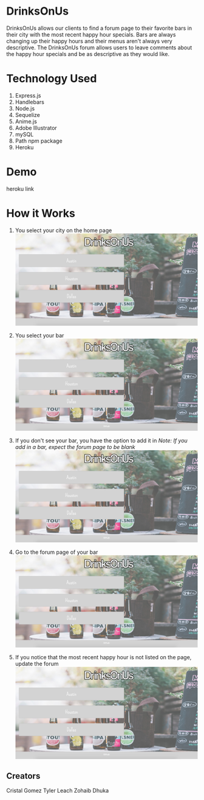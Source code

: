 # DrinksOnUs
DrinksOnUs allows our clients to find a forum page to their favorite bars in their city with the most recent happy hour specials. Bars are always changing up their happy hours and their menus aren't always very descriptive. The DrinksOnUs forum allows users to leave comments about the happy hour specials and be as descriptive as they would like.

# Technology Used
1. Express.js
1. Handlebars
1. Node.js
1. Sequelize
1. Anime.js
1. Adobe Illustrator
1. mySQL
1. Path npm package
1. Heroku

# Demo
heroku link

# How it Works

1. You select your city on the home page
![Homepage](https://github.com/CristalGomez/Project2/blob/cristal/public/assets/readmeImgs/home.png)

1. You select your bar
![BarPage](https://github.com/CristalGomez/Project2/blob/cristal/public/assets/readmeImgs/home.png)

1. If you don't see your bar, you have the option to add it in
*Note: If you add in a bar, expect the forum page to be blank*
![AddBar](https://github.com/CristalGomez/Project2/blob/cristal/public/assets/readmeImgs/home.png)

1. Go to the forum page of your bar
![Forum](https://github.com/CristalGomez/Project2/blob/cristal/public/assets/readmeImgs/home.png)

1. If you notice that the most recent happy hour is not listed on the page, update the forum
![update](https://github.com/CristalGomez/Project2/blob/cristal/public/assets/readmeImgs/home.png)

## Creators
Cristal Gomez
Tyler Leach
Zohaib Dhuka